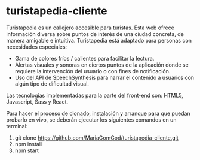 # turistapedia-cliente
Turistapedia es un callejero accesible para turistas. Esta web ofrece información diversa sobre puntos de interés de una ciudad concreta, de manera amigable e intuitiva. Turistapedia está adaptado para personas con necesidades especiales:
* Gama de colores fríos / calientes para facilitar la lectura.
* Alertas visuales y sonoras en ciertos puntos de la aplicación donde se requiere la intervención del usuario o con fines de notificación.
* Uso del API de SpeechSynthesis para narrar el contenido a usuarios con algún tipo de dificultad visual.

Las tecnologías implementadas para la parte del front-end son: HTML5, Javascript, Sass y React.

Para hacer el proceso de clonado, instalación y arranque para que puedan probarlo en vivo, se deberán ejecutar los siguientes comandos en un terminal:
1. git clone https://github.com/MariaGomGod/turistapedia-cliente.git
2. npm install
3. npm start
